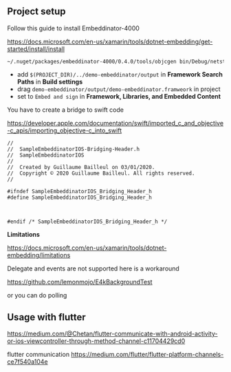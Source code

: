 #

## Project setup 

Follow this guide to install Embeddinator-4000

https://docs.microsoft.com/en-us/xamarin/tools/dotnet-embedding/get-started/install/install

```bash
~/.nuget/packages/embeddinator-4000/0.4.0/tools/objcgen bin/Debug/netstandard2.1/demo-embeddinator.dll --target=framework --platform=iOS --outdir=output -c --debug
```

- add `$(PROJECT_DIR)/../demo-embeddinator/output` in  __Framework Search Paths__ in __Build settings__
- drag `demo-embeddinator/output/demo-embeddinator.framweork` in project
- set to `Embed and sign` in __Framework, Libraries, and Embedded Content__

You have to create a bridge to swift code

https://developer.apple.com/documentation/swift/imported_c_and_objective-c_apis/importing_objective-c_into_swift

```
//
//  SampleEmbeddinatorIOS-Bridging-Header.h
//  SampleEmbeddinatorIOS
//
//  Created by Guillaume Bailleul on 03/01/2020.
//  Copyright © 2020 Guillaume Bailleul. All rights reserved.
//

#ifndef SampleEmbeddinatorIOS_Bridging_Header_h
#define SampleEmbeddinatorIOS_Bridging_Header_h



#endif /* SampleEmbeddinatorIOS_Bridging_Header_h */
```

__Limitations__

https://docs.microsoft.com/en-us/xamarin/tools/dotnet-embedding/limitations

Delegate and events are not supported here is a workaround

https://github.com/lemonmojo/E4kBackgroundTest

or you can do polling


## Usage with flutter

https://medium.com/@Chetan/flutter-communicate-with-android-activity-or-ios-viewcontroller-through-method-channel-c11704429cd0


flutter communication https://medium.com/flutter/flutter-platform-channels-ce7f540a104e
